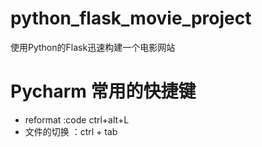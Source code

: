 # python_flask_movie_project
使用Python的Flask迅速构建一个电影网站
# Pycharm 常用的快捷键
- reformat :code ctrl+alt+L
- 文件的切换 ：ctrl + tab
